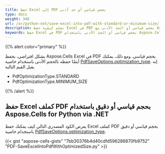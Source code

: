 ```yaml
---
title: حفظ Excel إلى PDF بحجم قياسي أو حد أدنى
type: docs
weight: 340
url: /ar/python-net/save-excel-into-pdf-with-standard-or-minimum-size/
description: تعلم كيفية حفظ Excel في PDF بحجم قياسي أو الحد الأدنى مع Aspose.Cells لبرنامجPython via .NET
keywords: حفظ Excel في PDF بحجم قياسي أو الحد الأدنى باستخدام Aspose.Cells لبرنامجPython via .NET
---
```


{{% alert color="primary" %}} 

بشكل افتراضي، يحفظ Aspose.Cells Excel في PDF بحجم قياسي. ومع ذلك، يمكنك أيضًا حفظه بالحجم الأدنى باستخدام خاصية [PdfSaveOptions.optimization_type](https://reference.aspose.com/cells/pythonـnet/aspose.cells/pdfsaveoptions/optimizationـtype/). إنه يقبل القيم التالية

- PdfOptimizationType.STANDARD
- PdfOptimizationType.MINIMUM_SIZE

{{% /alert %}} 
## **حفظ Excel كملف PDF بحجم قياسي أو دقيق باستخدام Aspose.Cells for Python via .NET**
يعرض الكود المصدري التالي كيف يمكنك حفظ Excel كملف PDF بحجم قياسي أو دقيق باستخدام خاصية [PdfSaveOptions.optimization_type](https://reference.aspose.com/cells/python-net/aspose.cells/pdfsaveoptions/optimization_type/).



{{< gist "aspose-cells-gists" "7bb30376b4d40cdfd596286870fb9752" "PDF-SaveExcelIntoPdfWithOptimizedSize.py" >}}
